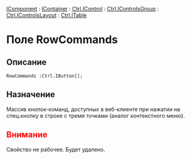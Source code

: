 ﻿---
Link: .Ctrl.ITable.@RowCommands
---

[IComponent](topic:Com.Custom.ComClasses.IComponent.Default) :
[IContainer](topic:Com.Custom.ComClasses.IContainer.Default) :
[Ctrl.IControl](topic:Com.Custom.ComClasses.Ctrl.IControl.Default) :
[Ctrl.IControlsGroup](topic:Com.Custom.ComClasses.Ctrl.IControlsGroup.Default) :
[Ctrl.IControlsLayout](topic:Com.Custom.ComClasses.Ctrl.IControlsLayout.Default) :
[Ctrl.ITable](Default)

# Поле RowCommands

## Описание

    RowCommands :Ctrl.IButton[];

## Назначение

Массив кнопок-команд, доступных в веб-клиенте при нажатии на спец.кнопку в строке с тремя
точками (аналог контекстного меню).

## <span style="color:red">Внимание</span>

Свойство не рабочее. Будет удалено.